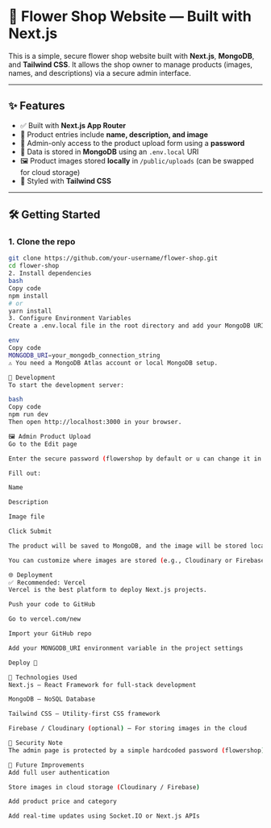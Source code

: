 # 🌸 Flower Shop Website — Built with Next.js

This is a simple, secure flower shop website built with **Next.js**, **MongoDB**, and **Tailwind CSS**. It allows the shop owner to manage products (images, names, and descriptions) via a secure admin interface.

---

## ✨ Features

- ✅ Built with **Next.js App Router**
- 📝 Product entries include **name, description, and image**
- 🔐 Admin-only access to the product upload form using a **password**
- 🧠 Data is stored in **MongoDB** using an `.env.local` URI
- 🖼️ Product images stored **locally** in `/public/uploads` (can be swapped for cloud storage)
- 🎨 Styled with **Tailwind CSS**

---

## 🛠️ Getting Started

### 1. Clone the repo

```bash
git clone https://github.com/your-username/flower-shop.git
cd flower-shop
2. Install dependencies
bash
Copy code
npm install
# or
yarn install
3. Configure Environment Variables
Create a .env.local file in the root directory and add your MongoDB URI:

env
Copy code
MONGODB_URI=your_mongodb_connection_string
⚠️ You need a MongoDB Atlas account or local MongoDB setup.

🚀 Development
To start the development server:

bash
Copy code
npm run dev
Then open http://localhost:3000 in your browser.

🖼️ Admin Product Upload
Go to the Edit page

Enter the secure password (flowershop by default or u can change it in the code app/components/Formers.tsx search in the function handlesubmit where password === "change here")

Fill out:

Name

Description

Image file

Click Submit

The product will be saved to MongoDB, and the image will be stored locally at /public/uploads.

You can customize where images are stored (e.g., Cloudinary or Firebase) for production hosting.

🌐 Deployment
✅ Recommended: Vercel
Vercel is the best platform to deploy Next.js projects.

Push your code to GitHub

Go to vercel.com/new

Import your GitHub repo

Add your MONGODB_URI environment variable in the project settings

Deploy 🎉

🧠 Technologies Used
Next.js – React Framework for full-stack development

MongoDB – NoSQL Database

Tailwind CSS – Utility-first CSS framework

Firebase / Cloudinary (optional) – For storing images in the cloud

🔐 Security Note
The admin page is protected by a simple hardcoded password (flowershop). For production apps, this should be replaced with real authentication logic.

🧪 Future Improvements
Add full user authentication

Store images in cloud storage (Cloudinary / Firebase)

Add product price and category

Add real-time updates using Socket.IO or Next.js APIs






